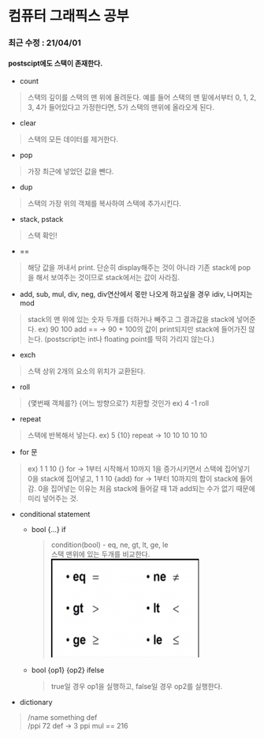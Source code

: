 # 컴퓨터 그래픽스 공부


### 최근 수정 : 21/04/01
#### postscipt에도 스택이 존재한다. 
* count
>스택의 깊이를 스택의 맨 위에 올려둔다. 예를 들어 스택의 맨 밑에서부터 0, 1, 2, 3, 4가 들어있다고 가정한다면, 5가 스택의 맨위에 올라오게 된다.
  
* clear
>스택의 모든 데이터를 제거한다.

* pop
>가장 최근에 넣었던 값을 뺀다.

* dup
>스택의 가장 위의 객체를 복사하여 스택에 추가시킨다.
  
* stack, pstack
>스택 확인!

* ==
>해당 값을 꺼내서 print. 단순히 display해주는 것이 아니라 기존 stack에 pop을 해서 보여주는 것이므로 stack에서는 값이 사라짐.

* add, sub, mul, div, neg, div연산에서 몫만 나오게 하고싶을 경우 idiv, 나머지는 mod
>stack의 맨 위에 있는 숫자 두개를 더하거나 빼주고 그 결과값을 stack에 넣어준다. ex) 90 100 add == -> 90 + 100의 값이 print되지만 stack에 들어가진 않는다.
>(postscript는 int나 floating point를 딱히 가리지 않는다.)

* exch
>스택 상위 2개의 요소의 위치가 교환된다.

* roll
> {몇번째 객체를?} {어느 방향으로?} 치환할 것인가 ex) 4 -1 roll

* repeat
>스택에 반복해서 넣는다. ex) 5 {10} repeat -> 10 10 10 10 10

* for 문
> ex) 1 1 10 {} for -> 1부터 시작해서 10까지 1을 증가시키면서 스택에 집어넣기   
> 0을 stack에 집어넣고, 1 1 10 {add} for -> 1부터 10까지의 합이 stack에 들어감. 0을 집어넣는 이유는 처음 stack에 들어갈 때 1과 add되는 수가 없기 때문에 미리 넣어주는 것.

* conditional statement
  - bool {...} if  
    > condition(bool) - eq, ne, gt, lt, ge, le  
      스택 맨위에 있는 두개를 비교한다.   
      <img src="conditional.png" width="300px" height="200px" title="px(픽셀) 크기 설정" alt="conditional statement"></img><br/>

  - bool {op1} {op2} ifelse
    > true일 경우 op1을 실행하고, false일 경우 op2를 실행한다.

* dictionary
>/name something def   
 /ppi 72 def -> 3 ppi mul == 216
